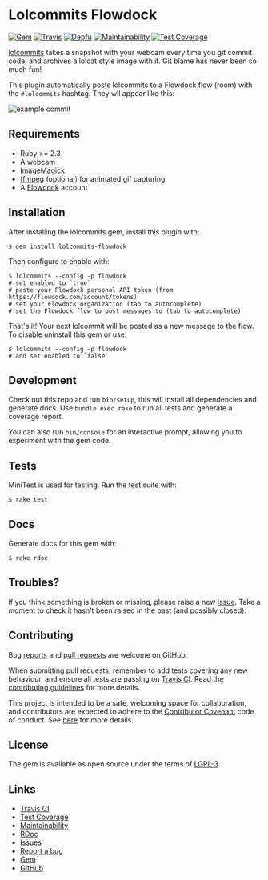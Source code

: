 # Lolcommits Flowdock

[![Gem](https://img.shields.io/gem/v/lolcommits-flowdock.svg?style=flat)](http://rubygems.org/gems/lolcommits-flowdock)
[![Travis](https://img.shields.io/travis/com/lolcommits/lolcommits-flowdock/master.svg?style=flat)](https://travis-ci.com/lolcommits/lolcommits-flowdock)
[![Depfu](https://img.shields.io/depfu/lolcommits/lolcommits-flowdock.svg?style=flat)](https://depfu.com/github/lolcommits/lolcommits-flowdock)
[![Maintainability](https://api.codeclimate.com/v1/badges/ad7324f710e10daffd52/maintainability)](https://codeclimate.com/github/lolcommits/lolcommits-flowdock/maintainability)
[![Test Coverage](https://api.codeclimate.com/v1/badges/ad7324f710e10daffd52/test_coverage)](https://codeclimate.com/github/lolcommits/lolcommits-flowdock/test_coverage)

[lolcommits](https://lolcommits.github.io/) takes a snapshot with your webcam
every time you git commit code, and archives a lolcat style image with it. Git
blame has never been so much fun!

This plugin automatically posts lolcommits to a Flowdock flow (room) with the
`#lolcommits` hashtag. They wll appear like this:

![example
commit](https://github.com/lolcommits/lolcommits-flowdock/raw/master/assets/images/example-commit.png)

## Requirements

* Ruby >= 2.3
* A webcam
* [ImageMagick](http://www.imagemagick.org)
* [ffmpeg](https://www.ffmpeg.org) (optional) for animated gif capturing
* A [Flowdock](https://www.flowdock.com) account

## Installation

After installing the lolcommits gem, install this plugin with:

    $ gem install lolcommits-flowdock

Then configure to enable with:

    $ lolcommits --config -p flowdock
    # set enabled to `true`
    # paste your Flowdock personal API token (from https://flowdock.com/account/tokens)
    # set your Flowdock organization (tab to autocomplete)
    # set the Flowdock flow to post messages to (tab to autocomplete)

That's it! Your next lolcommit will be posted as a new message to the flow. To
disable uninstall this gem or use:

    $ lolcommits --config -p flowdock
    # and set enabled to `false`

## Development

Check out this repo and run `bin/setup`, this will install all dependencies and
generate docs. Use `bundle exec rake` to run all tests and generate a coverage
report.

You can also run `bin/console` for an interactive prompt, allowing you to
experiment with the gem code.

## Tests

MiniTest is used for testing. Run the test suite with:

    $ rake test

## Docs

Generate docs for this gem with:

    $ rake rdoc

## Troubles?

If you think something is broken or missing, please raise a new
[issue](https://github.com/lolcommits/lolcommits-flowdock/issues). Take a moment
to check it hasn't been raised in the past (and possibly closed).

## Contributing

Bug [reports](https://github.com/lolcommits/lolcommits-flowdock/issues) and
[pull requests](https://github.com/lolcommits/lolcommits-flowdock/pulls) are
welcome on GitHub.

When submitting pull requests, remember to add tests covering any new behaviour,
and ensure all tests are passing on [Travis
CI](https://travis-ci.com/lolcommits/lolcommits-flowdock). Read the
[contributing
guidelines](https://github.com/lolcommits/lolcommits-flowdock/blob/master/CONTRIBUTING.md)
for more details.

This project is intended to be a safe, welcoming space for collaboration, and
contributors are expected to adhere to the [Contributor
Covenant](http://contributor-covenant.org) code of conduct.  See
[here](https://github.com/lolcommits/lolcommits-flowdock/blob/master/CODE_OF_CONDUCT.md)
for more details.

## License

The gem is available as open source under the terms of
[LGPL-3](https://opensource.org/licenses/LGPL-3.0).

## Links

* [Travis CI](https://travis-ci.com/lolcommits/lolcommits-flowdock)
* [Test Coverage](https://codeclimate.com/github/lolcommits/lolcommits-flowdock/test_coverage)
* [Maintainability](https://codeclimate.com/github/lolcommits/lolcommits-flowdock/maintainability)
* [RDoc](http://rdoc.info/projects/lolcommits/lolcommits-flowdock)
* [Issues](http://github.com/lolcommits/lolcommits-flowdock/issues)
* [Report a bug](http://github.com/lolcommits/lolcommits-flowdock/issues/new)
* [Gem](http://rubygems.org/gems/lolcommits-flowdock)
* [GitHub](https://github.com/lolcommits/lolcommits-flowdock)
